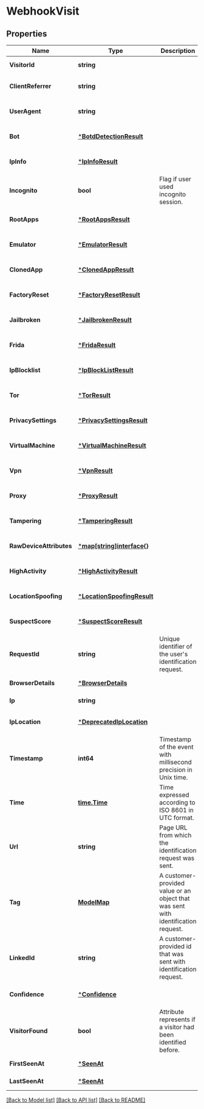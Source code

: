 # WebhookVisit

## Properties
Name | Type | Description | Notes
------------ | ------------- | ------------- | -------------
**VisitorId** | **string** |  | [default to null]
**ClientReferrer** | **string** |  | [optional] [default to null]
**UserAgent** | **string** |  | [optional] [default to null]
**Bot** | [***BotdDetectionResult**](BotdDetectionResult.md) |  | [optional] [default to null]
**IpInfo** | [***IpInfoResult**](IpInfoResult.md) |  | [optional] [default to null]
**Incognito** | **bool** | Flag if user used incognito session. | [default to null]
**RootApps** | [***RootAppsResult**](RootAppsResult.md) |  | [optional] [default to null]
**Emulator** | [***EmulatorResult**](EmulatorResult.md) |  | [optional] [default to null]
**ClonedApp** | [***ClonedAppResult**](ClonedAppResult.md) |  | [optional] [default to null]
**FactoryReset** | [***FactoryResetResult**](FactoryResetResult.md) |  | [optional] [default to null]
**Jailbroken** | [***JailbrokenResult**](JailbrokenResult.md) |  | [optional] [default to null]
**Frida** | [***FridaResult**](FridaResult.md) |  | [optional] [default to null]
**IpBlocklist** | [***IpBlockListResult**](IpBlockListResult.md) |  | [optional] [default to null]
**Tor** | [***TorResult**](TorResult.md) |  | [optional] [default to null]
**PrivacySettings** | [***PrivacySettingsResult**](PrivacySettingsResult.md) |  | [optional] [default to null]
**VirtualMachine** | [***VirtualMachineResult**](VirtualMachineResult.md) |  | [optional] [default to null]
**Vpn** | [***VpnResult**](VpnResult.md) |  | [optional] [default to null]
**Proxy** | [***ProxyResult**](ProxyResult.md) |  | [optional] [default to null]
**Tampering** | [***TamperingResult**](TamperingResult.md) |  | [optional] [default to null]
**RawDeviceAttributes** | [***map[string]interface{}**](map.md) |  | [optional] [default to null]
**HighActivity** | [***HighActivityResult**](HighActivityResult.md) |  | [optional] [default to null]
**LocationSpoofing** | [***LocationSpoofingResult**](LocationSpoofingResult.md) |  | [optional] [default to null]
**SuspectScore** | [***SuspectScoreResult**](SuspectScoreResult.md) |  | [optional] [default to null]
**RequestId** | **string** | Unique identifier of the user's identification request. | [default to null]
**BrowserDetails** | [***BrowserDetails**](BrowserDetails.md) |  | [default to null]
**Ip** | **string** |  | [default to null]
**IpLocation** | [***DeprecatedIpLocation**](DeprecatedIPLocation.md) |  | [optional] [default to null]
**Timestamp** | **int64** | Timestamp of the event with millisecond precision in Unix time. | [default to null]
**Time** | [**time.Time**](time.Time.md) | Time expressed according to ISO 8601 in UTC format. | [default to null]
**Url** | **string** | Page URL from which the identification request was sent. | [default to null]
**Tag** | [**ModelMap**](interface{}.md) | A customer-provided value or an object that was sent with identification request. | [default to null]
**LinkedId** | **string** | A customer-provided id that was sent with identification request. | [optional] [default to null]
**Confidence** | [***Confidence**](Confidence.md) |  | [optional] [default to null]
**VisitorFound** | **bool** | Attribute represents if a visitor had been identified before. | [default to null]
**FirstSeenAt** | [***SeenAt**](SeenAt.md) |  | [default to null]
**LastSeenAt** | [***SeenAt**](SeenAt.md) |  | [default to null]

[[Back to Model list]](../README.md#documentation-for-models) [[Back to API list]](../README.md#documentation-for-api-endpoints) [[Back to README]](../README.md)

